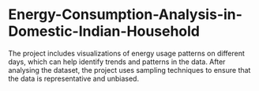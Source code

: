 # Energy-Consumption-Analysis-in-Domestic-Indian-Household
The project includes visualizations of energy usage patterns on different days, which can help identify trends and patterns in the data. After analysing the dataset, the project uses sampling techniques to ensure that the data is representative and unbiased.
